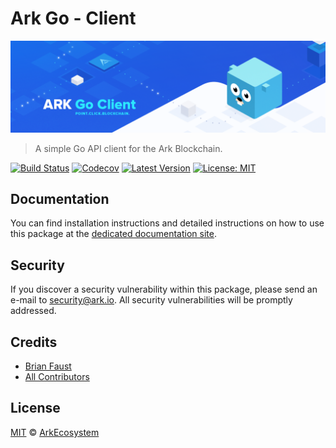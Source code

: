 # Ark Go - Client

<p align="center">
	<img src="https://github.com/ArkEcosystem/go-client/blob/master/banner.png" />
</p>

> A simple Go API client for the Ark Blockchain.

[![Build Status](https://badgen.now.sh/circleci/github/ArkEcosystem/go-client)](https://circleci.com/gh/ArkEcosystem/go-client)
[![Codecov](https://badgen.now.sh/codecov/c/github/arkecosystem/go-client)](https://codecov.io/gh/arkecosystem/go-client)
[![Latest Version](https://badgen.now.sh/github/release/ArkEcosystem/go-client)](https://github.com/ArkEcosystem/go-client/releases)
[![License: MIT](https://badgen.now.sh/badge/license/MIT/green)](https://opensource.org/licenses/MIT)

## Documentation

You can find installation instructions and detailed instructions on how to use this package at the [dedicated documentation site](https://docs.ark.io/api/sdk/clients/go.html).

## Security

If you discover a security vulnerability within this package, please send an e-mail to security@ark.io. All security vulnerabilities will be promptly addressed.

## Credits

- [Brian Faust](https://github.com/faustbrian)
- [All Contributors](../../../../contributors)

## License

[MIT](LICENSE) © [ArkEcosystem](https://ark.io)
